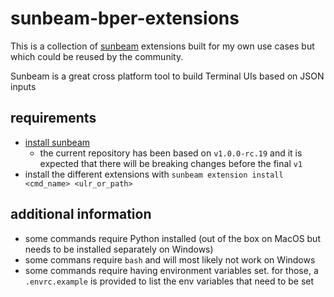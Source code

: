 # sunbeam-bper-extensions

This is a collection of [sunbeam](https://github.com/pomdtr/sunbeam) extensions built for my own use cases but which could be reused by the community.

Sunbeam is a great cross platform tool to build Terminal UIs based on JSON inputs

## requirements

- [install sunbeam](https://pomdtr.github.io/sunbeam/book/#installation-1)
  - the current repository has been based on `v1.0.0-rc.19` and it is expected that there will be breaking changes before the final `v1`
- install the different extensions with `sunbeam extension install <cmd_name> <ulr_or_path>`

## additional information

- some commands require Python installed (out of the box on MacOS but needs to be installed separately on Windows)
- some commans require `bash` and will most likely not work on Windows
- some commands require having environment variables set. for those, a `.envrc.example` is provided to list the env variables that need to be set
